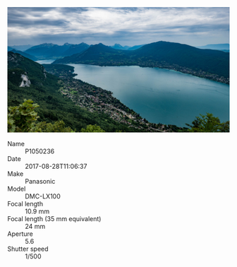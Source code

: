 [![P1050236](/photos/hd/P1050236.jpg)](/photos/full/P1050236.jpg?raw=true)

<dl>
  <dt>Name</dt>
  <dd>P1050236</dd>
  <dt>Date</dt>
  <dd>2017-08-28T11:06:37</dd>
  <dt>Make</dt>
  <dd>Panasonic</dd>
  <dt>Model</dt>
  <dd>DMC-LX100</dd>
  <dt>Focal length</dt>
  <dd>10.9 mm</dd>
  <dt>Focal length (35 mm equivalent)</dt>
  <dd>24 mm</dd>
  <dt>Aperture</dt>
  <dd>5.6</dd>
  <dt>Shutter speed</dt>
  <dd>1/500</dd>
</dl>
